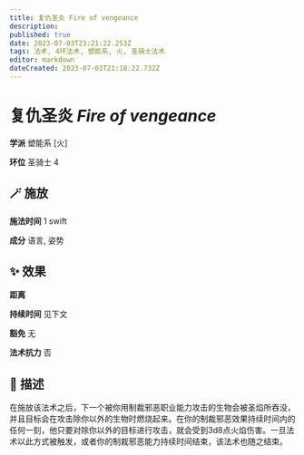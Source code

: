 ```yaml
---
title: 复仇圣炎 Fire of vengeance
description: 
published: true
date: 2023-07-03T23:21:22.253Z
tags: 法术, 4环法术, 塑能系, 火, 圣骑士法术
editor: markdown
dateCreated: 2023-07-03T21:18:22.732Z
---
```


# **复仇圣炎** *Fire of vengeance*

**学派** 塑能系 \[火\] 

**环位** 圣骑士 4

## 🪄 施放

**施法时间** 1 swift

**成分** 语言, 姿势

## ✨ 效果  

**距离**   

**持续时间** 见下文 

**豁免** 无

**法术抗力** 否

## 📖 描述

在施放该法术之后，下一个被你用制裁邪恶职业能力攻击的生物会被圣焰所吞没，并且目标会在攻击除你以外的生物时燃烧起来。在你的制裁邪恶效果持续时间内的任何一刻，他只要对除你以外的目标进行攻击，就会受到3d8点火焰伤害。一旦法术以此方式被触发，或者你的制裁邪恶能力持续时间结束，该法术也随之结束。
    